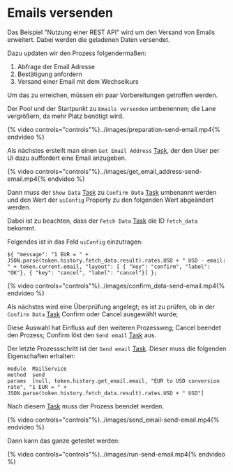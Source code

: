 # Emails versenden

Das Beispiel "Nutzung einer REST API" wird um den Versand von Emails erweitert.
Dabei werden die geladenen Daten versendet.

Dazu updaten wir den Prozess folgendermaßen:

1. Abfrage der Email Adresse
1. Bestätigung anfordern
1. Versand einer Email mit dem Wechselkurs

Um das zu erreichen, müssen ein paar Vorbereitungen getroffen werden.

Der Pool und der Startpunkt zu `Emails versenden` umbenennen;
die Lane vergrößern, da mehr Platz benötigt wird.

{% video controls="controls"%}../images/preparation-send-email.mp4{% endvideo %}

Als nächstes erstellt man einen `Get Email Address`
[Task](../../anhang/Glossary.md),
der den User per UI dazu auffordert eine Email anzugeben.

{% video controls="controls"%}../images/get_email_address-send-email.mp4{% endvideo %}

Dann muss der `Show Data` [Task](../../anhang/Glossary.md) zu `Confirm Data`
[Task](../../anhang/Glossary.md) umbenannt werden und den Wert der
`uiConfig` Property zu den folgenden Wert abgeändert werden.

Dabei ist zu beachten, dass der `Fetch Data` [Task](../../anhang/Glossary.md)
die ID `fetch_data` bekommt.

Folgendes ist in das Feld `uiConfig` einzutragen:

```
${ "message": "1 EUR = " + JSON.parse(token.history.fetch_data.result).rates.USD + " USD - email: " + token.current.email, "layout": [ { "key": "confirm", "label": "OK"}, { "key": "cancel", "label": "cancel"}] };
```

{% video controls="controls"%}../images/confirm_data-send-email.mp4{% endvideo %}

Als nächstes wird eine Überprüfung angelegt;
es ist zu prüfen, ob in der `Confirm Data` [Task](../../anhang/Glossary.md)
Confirm oder Cancel ausgewählt wurde;

Diese Auswahl hat Einfluss auf den weiteren Prozessweg; Cancel beendet den
Prozess; Confirm löst den `Send email` [Task](../../anhang/Glossary.md) aus.

Der letzte Prozessschritt ist der `Send email`
[Task](../../anhang/Glossary.md). Dieser muss die folgenden Eigenschaften
erhalten:

```
module  MailService
method	send
params	[null, token.history.get_email.email, "EUR to USD conversion rate", "1 EUR = " + JSON.parse(token.history.fetch_data.result).rates.USD + " USD"]
```

Nach diesem [Task](../../anhang/Glossary.md) muss der Prozess beendet werden.


{% video controls="controls"%}../images/send_email-send-email.mp4{% endvideo %}

Dann kann das ganze getestet werden:

{% video controls="controls"%}../images/run-send-email.mp4{% endvideo %}
